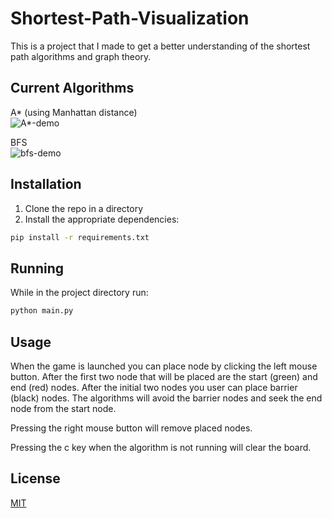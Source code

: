 # Shortest-Path-Visualization
This is a project that I made to get a better understanding of the shortest path algorithms and graph theory.

## Current Algorithms 
A* (using Manhattan distance) 
<br />
![A*-demo](https://user-images.githubusercontent.com/33706092/90055347-712bed80-dc9a-11ea-8103-69cc4778440b.gif)
<br />

BFS
<br />
![bfs-demo](https://user-images.githubusercontent.com/33706092/90056172-adac1900-dc9b-11ea-9bc7-8c94fb5b0931.gif)
<br />

## Installation 
1. Clone the repo in a directory 
2. Install the appropriate dependencies:
```bash
pip install -r requirements.txt
```

## Running 
While in the project directory run: 
```bash 
python main.py
```

## Usage 
When the game is launched you can place node by clicking the left mouse button. After the first two node that will be placed are the start (green) and end (red) nodes. After the initial two nodes you user can place barrier (black) nodes. The algorithms will avoid the barrier nodes and seek the end node from the start node. 

Pressing the right mouse button will remove placed nodes. 

Pressing the c key when the algorithm is not running will clear the board.

## License
[MIT](https://choosealicense.com/licenses/mit/)
